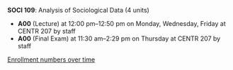 **SOCI 109**: Analysis of Sociological Data (4 units)

- **A00** (Lecture) at 12:00 pm–12:50 pm on Monday, Wednesday, Friday at CENTR 207 by staff
- **A00** (Final Exam) at 11:30 am–2:29 pm on Thursday at CENTR 207 by staff

[Enrollment numbers over time](./SOCI109.tsv)
